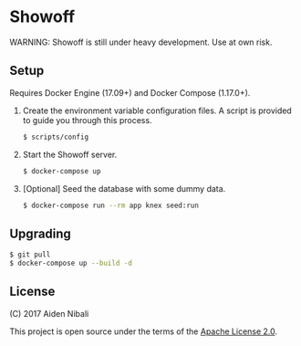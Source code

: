 # Showoff

WARNING: Showoff is still under heavy development. Use at own risk.

## Setup

Requires Docker Engine (17.09+) and Docker Compose (1.17.0+).

1.  Create the environment variable configuration files. A script is provided to
    guide you through this process.
    ```sh
    $ scripts/config
    ```
2.  Start the Showoff server.
    ```sh
    $ docker-compose up
    ```
3.  [Optional] Seed the database with some dummy data.
    ```sh
    $ docker-compose run --rm app knex seed:run
    ```

## Upgrading

```sh
$ git pull
$ docker-compose up --build -d
```

## License

(C) 2017 Aiden Nibali

This project is open source under the terms of the
[Apache License 2.0](https://www.apache.org/licenses/LICENSE-2.0.html).
